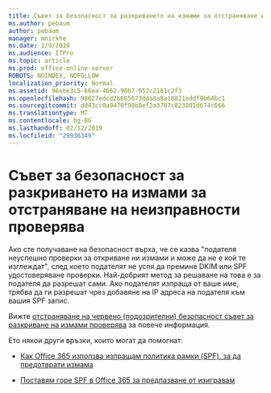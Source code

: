 ```yaml
---
title: Съвет за безопасност за разкриването на измами за отстраняване на неизправности проверява
ms.author: pebaum
author: pebaum
manager: mnirkhe
ms.date: 1/9/2019
ms.audience: ITPro
ms.topic: article
ms.prod: office-online-server
ROBOTS: NOINDEX, NOFOLLOW
localization_priority: Normal
ms.assetid: 96ebe3c5-66ea-4662-98b7-052c2181c2f3
ms.openlocfilehash: 98627edcd2b685673dda8a8a18821eddf9b64bc1
ms.sourcegitcommit: dd43cc0a9470f98b8ef2a3787c823801d674c666
ms.translationtype: MT
ms.contentlocale: bg-BG
ms.lasthandoff: 02/12/2019
ms.locfileid: "29936349"
---
```

# <a name="troubleshooting-the-safety-tip-for-fraud-detection-checks"></a>Съвет за безопасност за разкриването на измами за отстраняване на неизправности проверява



Ако сте получаване на безопасност върха, че се казва "подателя неуспешно проверки за откриване ни измами и може да не е кой те изглеждат", след което подателят не успя да премине DKIM или SPF удостоверяване проверки. Най-добрият метод за решаване на това е за подателя да разрешат сами. Ако подателят изпраща от ваше име, трябва да ги разрешат чрез добавяне на IP адреса на подателя към вашия SPF запис.
  
Вижте [отстраняване на червено (подозрителни) безопасност съвет за разкриване на измами проверява](https://blogs.msdn.microsoft.com/tzink/2016/11/02/troubleshooting-the-red-suspicious-safety-tip-for-fraud-detection-checks/) за повече информация. 
  
Ето някои други връзки, които могат да помогнат:
  
- [Как Office 365 използва изпращам политика рамки (SPF), за да предотврати измама](https://docs.microsoft.com/office365/SecurityCompliance/how-office-365-uses-spf-to-prevent-spoofing)
    
- [Поставям горе SPF в Office 365 за предпазване от изигравам](https://docs.microsoft.com/office365/SecurityCompliance/set-up-spf-in-office-365-to-help-prevent-spoofing)
    


